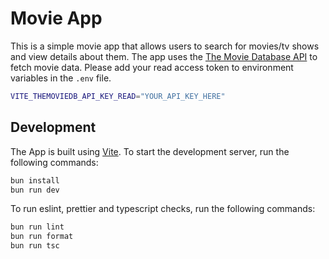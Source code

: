 # Movie App

This is a simple movie app that allows users to search for movies/tv shows and view details about them.
The app uses the [The Movie Database API](https://developers.themoviedb.org/3) to fetch movie data.
Please add your read access token to environment variables in the `.env` file.

```bash
VITE_THEMOVIEDB_API_KEY_READ="YOUR_API_KEY_HERE"

```

## Development

The App is built using [Vite](https://vitejs.dev/). To start the development server, run the following commands:

```bash
bun install
bun run dev

```

To run eslint, prettier and typescript checks, run the following commands:

```bash
bun run lint
bun run format
bun run tsc

```


